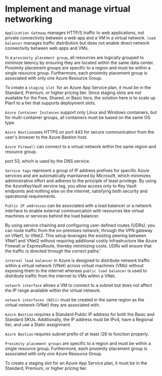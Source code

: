 # Implement and manage virtual networking

`Application Gateway` manages HTTP/S traffic to web applications, not private connectivity between a web app and a VM in a virtual network.
`load balancer` manages traffic distribution but does not enable direct network connectivity between web apps and VMs.

In a `proximity placement group`, all resources are logically grouped to minimize latency by ensuring they are located within the same data center. Proximity placement groups are specific to a region and must be within a single resource group. Furthermore, each proximity placement group is associated with only one Azure Resource Group.

To create a `staging slot `for an Azure App Service plan, it must be in the Standard, Premium, or higher pricing tier. Since staging slots are not available for the Free, Shared, or Basic tiers, the solution here is to scale up Plan1 to a tier that supports deployment slots.

`Azure Container Instances` support only Linux and Windows containers, but for multi-container groups, all containers must be based on the same OS type.

` Azure Bastion `uses HTTPS on port 443 for secure communication from the user's browser to the Azure Bastion host.

`Azure Firewall` can connect to a virtual network within the same region and resource group.


port 53, which is used by the DNS service.

`Service tags` represent a group of IP address prefixes for specific Azure services and are automatically maintained by Microsoft, which minimizes administrative effort and adheres to the principle of least privilege. By using the AzureKeyVault service tag, you allow access only to Key Vault endpoints and nothing else on the internet, satisfying both security and operational requirements.

`Public IP addresses` can be associated with a load balancer or a network interface to enable external communication with resources like virtual machines or services behind the load balancer.

By using service chaining and configuring user-defined routes (UDRs), you can route traffic from the on-premises network, through the VPN gateway on VNet1, to VNet2. This setup leverages the existing peering between VNet1 and VNet2 without requiring additional costly infrastructure like Azure Firewall or ExpressRoute, thereby minimizing costs. UDRs will ensure that the traffic is directed through the correct paths.'

`internal load balancer` in Azure is designed to distribute network traffic within a virtual network (VNet) across virtual machines (VMs) without exposing them to the internet whereas `public load balancer` is used to distribute traffic from the internet to VMs within a VNet.

`network interface` allows a VM to connect to a subnet but does not affect the IP range available within the virtual network.

`network interfaces (NICs)` must be created in the same region as the virtual network (VNet) they are associated with.

`Azure Bastion` requires a Standard Public IP address for both the Basic and Standard SKUs. Additionally, the IP address must be IPv4, have a Regional tier, and use a Static assignment.

`Azure Bastion` requires subnet prefix of at least /26 to function properly. 

`Proximity placement groups` are specific to a region and must be within a single resource group. Furthermore, each proximity placement group is associated with only one Azure Resource Group.

To create a staging slot for an Azure App Service plan, it must be in the Standard, Premium, or higher pricing tier.